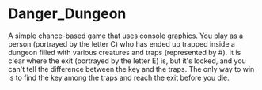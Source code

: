 # Danger_Dungeon
A simple chance-based game that uses console graphics.
You play as a person (portrayed by the letter C) who has ended up trapped inside a dungeon filled with various creatures and traps (represented by #). It is clear where the exit (portrayed by the letter E) is, but it's locked, and you can't tell the difference between the key and the traps. The only way to win is to find the key among the traps and reach the exit before you die.
